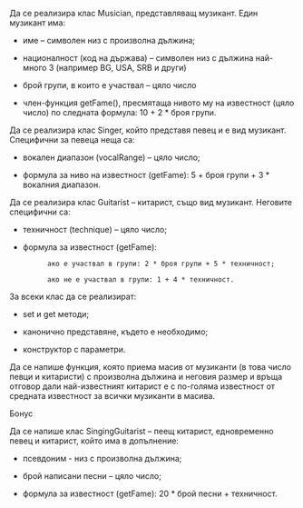 Да се реализира клас Musician, представляващ музикант. Един музикант има:

- име – символен низ с произволна дължина;

- националност (код на държава) – символен низ с дължина най-много 3 (например BG, USA, SRB и други)

- брой групи, в които е участвал – цяло число

- член-функция getFame(), пресмятаща нивото му на известност (цяло число) по следната формула: 10 + 2 * броя групи.

 

Да се реализира клас Singer, който представя певец и е вид музикант. Специфични за певеца неща са:

- вокален диапазон (vocalRange) – цяло число;

- формула за ниво на известност (getFame): 5 + броя групи + 3 * вокалния диапазон.

 

Да се реализира клас Guitarist – китарист, също вид музикант. Неговите специфични са:

- техничност (technique)  – цяло число;

- формула за известност (getFame):

            ако е участвал в групи: 2 * броя групи + 5 * техничност;

            ако не е участвал в групи: 1 + 4 * техничност.

 

За всеки клас да се реализират:

- set и get методи;

- канонично представяне, където е необходимо;

- конструктор с параметри.

 

Да се напише функция, която приема масив от музиканти (в това число певци и китаристи) с произволна дължина и неговия размер и връща отговор дали най-известният китарист е с по-голяма известност от средната известност за всички музиканти в масива.

Бонус

Да се напише клас SingingGuitarist – пеещ китарист, едновременно певец и китарист, който има в допълнение:

- псевдоним - низ с произволна дължина;

- брой написани песни – цяло число;

- формула за известност (getFame): 20 * брой песни + техничност.